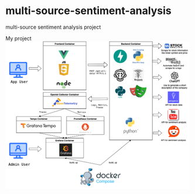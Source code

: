 # multi-source-sentiment-analysis
multi-source sentiment analysis project

My project 
![Archiutecture](/images/stock-analyzer-with-observability.drawio.png)
